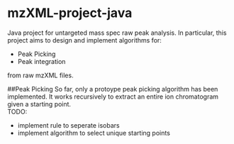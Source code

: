 # mzXML-project-java
Java project for untargeted mass spec raw peak analysis. In particular, this project aims to design and implement 
algorithms for:
- Peak Picking
- Peak integration

from raw mzXML files.

##Peak Picking
So far, only a protoype peak picking algorithm has been implemented. It works recursively to extract an entire ion chromatogram given a starting point.<br/>
TODO:
- implement rule to seperate isobars
- implement algorithm to select unique starting points
